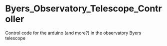 # Byers_Observatory_Telescope_Controller
Control code for the arduino (and more?) in the observatory Byers telescope
